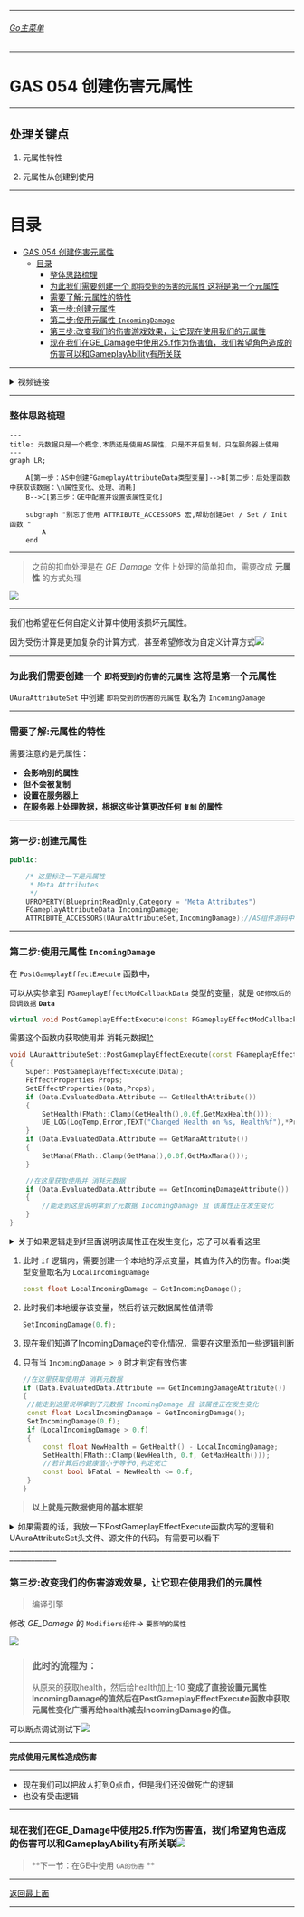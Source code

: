 ___________________________________________________________________________________________
###### [Go主菜单](../MainMenu.md)
___________________________________________________________________________________________

# GAS 054 创建伤害元属性

___________________________________________________________________________________________

## 处理关键点

1. 元属性特性

2. 元属性从创建到使用


___________________________________________________________________________________________

# 目录


- [GAS 054 创建伤害元属性](#gas-054-创建伤害元属性)
	- [目录](#目录)
		- [整体思路梳理](#整体思路梳理)
		- [为此我们需要创建一个  `即将受到的伤害的元属性` 这将是第一个元属性](#为此我们需要创建一个--即将受到的伤害的元属性-这将是第一个元属性)
		- [需要了解:元属性的特性](#需要了解元属性的特性)
		- [第一步:创建元属性](#第一步创建元属性)
		- [第二步:使用元属性 `IncomingDamage`](#第二步使用元属性-incomingdamage)
		- [第三步:改变我们的伤害游戏效果，让它现在使用我们的元属性](#第三步改变我们的伤害游戏效果让它现在使用我们的元属性)
		- [现在我们在GE\_Damage中使用25.f作为伤害值，我们希望角色造成的伤害可以和GameplayAbility有所关联](#现在我们在ge_damage中使用25f作为伤害值我们希望角色造成的伤害可以和gameplayability有所关联)



___________________________________________________________________________________________

<details>
<summary>视频链接</summary>

[创建伤害元属性视频链接]([2. Damage Meta Attribute_哔哩哔哩_bilibili](https://www.bilibili.com/video/BV1JD421E7yC?p=131&vd_source=9e1e64122d802b4f7ab37bd325a89e6c))

</details>

___________________________________________________________________________________________

### 整体思路梳理

```mermaid
---
title: 元数据只是一个概念,本质还是使用AS属性，只是不开启复制，只在服务器上使用
---
graph LR;

	A[第一步：AS中创建FGameplayAttributeData类型变量]-->B[第二步：后处理函数中获取该数据：\n属性变化、处理、消耗]
	B-->C[第三步：GE中配置并设置该属性变化]
    
    subgraph "别忘了使用 ATTRIBUTE_ACCESSORS 宏,帮助创建Get / Set / Init 函数 "
        A
    end
```
___________________________________________________________________________________________

> 之前的扣血处理是在 *GE_Damage* 文件上处理的简单扣血，需要改成 **元属性** 的方式处理

![](https://github.com/liyunlong618/LiYunLongKnowledgeLibrary/blob/main/UECPP/Models/GAS/GAS_2_Aura/DetailContent/Image/GAS_054/1.png?raw=true)

___________________________________________________________________________________________

我们也希望在任何自定义计算中使用该损坏元属性。

因为受伤计算是更加复杂的计算方式，甚至希望修改为自定义计算方式![](https://github.com/liyunlong618/LiYunLongKnowledgeLibrary/blob/main/UECPP/Models/GAS/GAS_2_Aura/DetailContent/Image/GAS_054/2.png?raw=true)

___________________________________________________________________________________________

### 为此我们需要创建一个  `即将受到的伤害的元属性` 这将是第一个元属性

 `UAuraAttributeSet` 中创建 `即将受到的伤害的元属性` 取名为 `IncomingDamage` 

___________________________________________________________________________________________

### 需要了解:元属性的特性

需要注意的是元属性： 

- **会影响别的属性**
- **但不会被复制**
- **设置在服务器上**
- **在服务器上处理数据，根据这些计算更改任何 `复制` 的属性**

___________________________________________________________________________________________

### 第一步:创建元属性

```CPP
public:

	/* 这里标注一下是元属性
	 * Meta Attributes
	 */
	UPROPERTY(BlueprintReadOnly,Category = "Meta Attributes")
	FGameplayAttributeData IncomingDamage;
	ATTRIBUTE_ACCESSORS(UAuraAttributeSet,IncomingDamage);//AS组件源码中 帮助 Get / Set / Init 属性的宏
```
___________________________________________________________________________________________

### 第二步:使用元属性 `IncomingDamage` 

在 `PostGameplayEffectExecute` 函数中，

可以从实参拿到 `FGameplayEffectModCallbackData` 类型的变量，就是 `GE修改后的回调数据` **`Data`** 

```CPP
virtual void PostGameplayEffectExecute(const FGameplayEffectModCallbackData& Data) override;
```

需要这个函数内获取使用并 消耗元数据[1^]

```cpp
void UAuraAttributeSet::PostGameplayEffectExecute(const FGameplayEffectModCallbackData& Data)
{
	Super::PostGameplayEffectExecute(Data);
	FEffectProperties Props;
	SetEffectProperties(Data,Props);
	if (Data.EvaluatedData.Attribute == GetHealthAttribute())
	{
		SetHealth(FMath::Clamp(GetHealth(),0.0f,GetMaxHealth()));
		UE_LOG(LogTemp,Error,TEXT("Changed Health on %s, Health%f"),*Props.TargetAvatarActor->GetName(),GetHealth())
	}
	if (Data.EvaluatedData.Attribute == GetManaAttribute())
	{
		SetMana(FMath::Clamp(GetMana(),0.0f,GetMaxMana()));
	}

	//在这里获取使用并 消耗元数据
	if (Data.EvaluatedData.Attribute == GetIncomingDamageAttribute())
	{
		//能走到这里说明拿到了元数据 IncomingDamage 且 该属性正在发生变化
	}
}
```

<details>
<summary>关于如果逻辑走到if里面说明该属性正在发生变化，忘了可以看看这里</summary>

因为之前用在 `UOverlayWidgetController` 中，ASC组件绑定了只有属性变化时才会广播的委托!!!![](https://github.com/liyunlong618/LiYunLongKnowledgeLibrary/blob/main/UECPP/Models/GAS/GAS_2_Aura/DetailContent/Image/GAS_054/3.png?raw=true)

</details>

1. 此时 `if` 逻辑内，需要创建一个本地的浮点变量，其值为传入的伤害。float类型变量取名为 `LocalIncomingDamage` 

   ```CPP
   const float LocalIncomingDamage = GetIncomingDamage();
   ```

2. 此时我们本地缓存该变量，然后将该元数据属性值清零

   ```cpp
   SetIncomingDamage(0.f);
   ```

   [1^]:消耗元数据指的是：每次使用元数据过后，将该源数据清零。


3. 现在我们知道了IncomingDamage的变化情况，需要在这里添加一些逻辑判断

4. 只有当 `IncomingDamage > 0` 时才判定有效伤害

   ```CPP
   //在这里获取使用并 消耗元数据
   if (Data.EvaluatedData.Attribute == GetIncomingDamageAttribute())
   {
   	//能走到这里说明拿到了元数据 IncomingDamage 且 该属性正在发生变化
   	const float LocalIncomingDamage = GetIncomingDamage();
   	SetIncomingDamage(0.f);
   	if (LocalIncomingDamage > 0.f)
   	{
   		const float NewHealth = GetHealth() - LocalIncomingDamage;
   		SetHealth(FMath::Clamp(NewHealth, 0.f, GetMaxHealth()));
   		//若计算后的健康值小于等于0,判定死亡
   		const bool bFatal = NewHealth <= 0.f;
   	}
   }
   ```

> **以上就是元数据使用的基本框架**


<details>
<summary>如果需要的话，我放一下PostGameplayEffectExecute函数内写的逻辑和UAuraAttributeSet头文件、源文件的代码，有需要可以看下</summary>


+ `PostGameplayEffectExecute函数内逻辑`：
```cpp
void UAuraAttributeSet::PostGameplayEffectExecute(const FGameplayEffectModCallbackData& Data)
{
	Super::PostGameplayEffectExecute(Data);
	FEffectProperties Props;
	SetEffectProperties(Data,Props);
	if (Data.EvaluatedData.Attribute == GetHealthAttribute())
	{
		SetHealth(FMath::Clamp(GetHealth(),0.0f,GetMaxHealth()));
		UE_LOG(LogTemp,Error,TEXT("Changed Health on %s, Health%f"),*Props.TargetAvatarActor->GetName(),GetHealth())
	}
	if (Data.EvaluatedData.Attribute == GetManaAttribute())
	{
		SetMana(FMath::Clamp(GetMana(),0.0f,GetMaxMana()));
	}

	//在这里获取使用并 消耗元数据
	if (Data.EvaluatedData.Attribute == GetIncomingDamageAttribute())
	{
		//能走到这里说明拿到了元数据 IncomingDamage 且 该属性正在发生变化
		const float LocalIncomingDamage = GetIncomingDamage();
		SetIncomingDamage(0.f);
		if (LocalIncomingDamage > 0.f)
		{
			const float NewHealth = GetHealth() - LocalIncomingDamage;
			SetHealth(FMath::Clamp(NewHealth, 0.f, GetMaxHealth()));
			//若计算后的健康值小于等于0,判定死亡
			const bool bFatal = NewHealth <= 0.f;
		}
	}
}
```

+ `UAuraAttributeSet 头文件`：
```cpp
// Copyright belongs to Li Yunlong.

#pragma once

#include "CoreMinimal.h"
#include "AbilitySystemComponent.h"
#include "AttributeSet.h"
#include "AuraAttributeSet.generated.h"

//保存属性更改后，从PostGameplayEffectExecute函数的参数Data获得的，有用的信息
USTRUCT()
struct FEffectProperties
{
	GENERATED_BODY()
	
	FEffectProperties(): SourceASC(nullptr), SourceAvatarActor(nullptr), SourceController(nullptr),
	                     SourceCharacter(nullptr),
	                     TargetASC(nullptr),
	                     TargetAvatarActor(nullptr),
	                     TargetController(nullptr),
	                     TargetCharacter(nullptr)
	{
	}

	UPROPERTY()
	FGameplayEffectContextHandle EffectContextHandle;

	UPROPERTY()
	UAbilitySystemComponent* SourceASC;
	UPROPERTY()
	AActor* SourceAvatarActor;
	UPROPERTY()
	AController* SourceController;
	UPROPERTY()
	ACharacter* SourceCharacter;
	
	UPROPERTY()
	UAbilitySystemComponent* TargetASC;
	UPROPERTY()
	AActor* TargetAvatarActor;
	UPROPERTY()
	AController* TargetController;
	UPROPERTY()
	ACharacter* TargetCharacter;
};
/**
 * 
 */

//从AS组件源码中找到的帮助 Get / Set / Init 属性的宏
#define ATTRIBUTE_ACCESSORS(ClassName, PropertyName) \
	GAMEPLAYATTRIBUTE_PROPERTY_GETTER(ClassName, PropertyName) \
	GAMEPLAYATTRIBUTE_VALUE_GETTER(PropertyName) \
	GAMEPLAYATTRIBUTE_VALUE_SETTER(PropertyName) \
	GAMEPLAYATTRIBUTE_VALUE_INITTER(PropertyName)

UCLASS()
class AURA_API UAuraAttributeSet : public UAttributeSet
{
	GENERATED_BODY()

public:
	
	UAuraAttributeSet();
	
	//此函数规定了:	1.哪些参数同步 以及 2.同步的条件			此函数在UObject中 开启 属性复制(RepNotify)后 需要重写这个函数!
	virtual void GetLifetimeReplicatedProps(TArray<FLifetimeProperty>& OutLifetimeProps) const override;

	//重写基类的 预处理函数 在这里限制属性 最大最小值
	virtual void PreAttributeChange(const FGameplayAttribute& Attribute, float& NewValue) override;

	virtual void PostGameplayEffectExecute(const FGameplayEffectModCallbackData& Data) override;

	//绑定键值对 -> Tag/函数指针
	TMap<FGameplayTag,FGameplayAttribute(*)()> TagToAttributes;
	
	//主要属性
	UPROPERTY(BlueprintReadOnly, ReplicatedUsing = OnRep_Strength, Category="Primary|Attribute")
	FGameplayAttributeData Strength;
	ATTRIBUTE_ACCESSORS(UAuraAttributeSet,Strength);//AS组件源码中 帮助 Get / Set / Init 属性的宏
	UPROPERTY(BlueprintReadOnly, ReplicatedUsing = OnRep_Intelligence, Category="Primary|Attribute")
	FGameplayAttributeData Intelligence;
	ATTRIBUTE_ACCESSORS(UAuraAttributeSet,Intelligence);//AS组件源码中 帮助 Get / Set / Init 属性的宏
	UPROPERTY(BlueprintReadOnly, ReplicatedUsing = OnRep_Resilience, Category="Primary|Attribute")
	FGameplayAttributeData Resilience;
	ATTRIBUTE_ACCESSORS(UAuraAttributeSet,Resilience);//AS组件源码中 帮助 Get / Set / Init 属性的宏
	UPROPERTY(BlueprintReadOnly, ReplicatedUsing = OnRep_Vigor, Category="Primary|Attribute")
	FGameplayAttributeData Vigor;
	ATTRIBUTE_ACCESSORS(UAuraAttributeSet,Vigor);//AS组件源码中 帮助 Get / Set / Init 属性的宏
	//次要属性
	UPROPERTY(BlueprintReadOnly, ReplicatedUsing = OnRep_Armor, Category="Secondary|Attribute")
	FGameplayAttributeData Armor;
	ATTRIBUTE_ACCESSORS(UAuraAttributeSet,Armor);//AS组件源码中 帮助 Get / Set / Init 属性的宏
	UPROPERTY(BlueprintReadOnly, ReplicatedUsing = OnRep_ArmorPenetration, Category="Secondary|Attribute")
	FGameplayAttributeData ArmorPenetration;
	ATTRIBUTE_ACCESSORS(UAuraAttributeSet,ArmorPenetration);//AS组件源码中 帮助 Get / Set / Init 属性的宏
	UPROPERTY(BlueprintReadOnly, ReplicatedUsing = OnRep_BlockChance, Category="Secondary|Attribute")
	FGameplayAttributeData BlockChance;
	ATTRIBUTE_ACCESSORS(UAuraAttributeSet,BlockChance);//AS组件源码中 帮助 Get / Set / Init 属性的宏
	UPROPERTY(BlueprintReadOnly, ReplicatedUsing = OnRep_CriticalHitChance, Category="Secondary|Attribute")
	FGameplayAttributeData CriticalHitChance;
	ATTRIBUTE_ACCESSORS(UAuraAttributeSet,CriticalHitChance);//AS组件源码中 帮助 Get / Set / Init 属性的宏
	UPROPERTY(BlueprintReadOnly, ReplicatedUsing = OnRep_CriticalHitDamage, Category="Secondary|Attribute")
	FGameplayAttributeData CriticalHitDamage;
	ATTRIBUTE_ACCESSORS(UAuraAttributeSet,CriticalHitDamage);//AS组件源码中 帮助 Get / Set / Init 属性的宏
	UPROPERTY(BlueprintReadOnly, ReplicatedUsing = OnRep_CriticalHitResistance, Category="Secondary|Attribute")
	FGameplayAttributeData CriticalHitResistance;
	ATTRIBUTE_ACCESSORS(UAuraAttributeSet,CriticalHitResistance);//AS组件源码中 帮助 Get / Set / Init 属性的宏
	UPROPERTY(BlueprintReadOnly, ReplicatedUsing = OnRep_HealthRegeneration, Category="Secondary|Attribute")
	FGameplayAttributeData HealthRegeneration;
	ATTRIBUTE_ACCESSORS(UAuraAttributeSet,HealthRegeneration);//AS组件源码中 帮助 Get / Set / Init 属性的宏
	UPROPERTY(BlueprintReadOnly, ReplicatedUsing = OnRep_ManaRegeneration, Category="Secondary|Attribute")
	FGameplayAttributeData ManaRegeneration;
	ATTRIBUTE_ACCESSORS(UAuraAttributeSet,ManaRegeneration);//AS组件源码中 帮助 Get / Set / Init 属性的宏
	UPROPERTY(BlueprintReadOnly, ReplicatedUsing = OnRep_MaxHealth, Category="Secondary|Attribute")
	FGameplayAttributeData MaxHealth;
	ATTRIBUTE_ACCESSORS(UAuraAttributeSet,MaxHealth);//AS组件源码中 帮助 Get / Set / Init 属性的宏
	UPROPERTY(BlueprintReadOnly, ReplicatedUsing = OnRep_MaxMana, Category="Secondary|Attribute")
	FGameplayAttributeData MaxMana;
	ATTRIBUTE_ACCESSORS(UAuraAttributeSet,MaxMana);//AS组件源码中 帮助 Get / Set / Init 属性的宏

	
	//ReplicatedUsing = OnRep_Health  :当前属性 Health 发生变化时 自动调用 OnRep_Health 这个函数
	UPROPERTY(BlueprintReadOnly, ReplicatedUsing = OnRep_Health, Category="Vita|Attribute")
	FGameplayAttributeData Health;
	ATTRIBUTE_ACCESSORS(UAuraAttributeSet,Health);//AS组件源码中 帮助 Get / Set / Init 属性的宏
	UPROPERTY(BlueprintReadOnly, ReplicatedUsing = OnRep_Mana, Category="Vita|Attribute")
	FGameplayAttributeData Mana;
	ATTRIBUTE_ACCESSORS(UAuraAttributeSet,Mana);//AS组件源码中 帮助 Get / Set / Init 属性的宏

	/*
	 * Meta Attributes
	 */
	UPROPERTY(BlueprintReadOnly,Category = "Meta Attributes")
	FGameplayAttributeData IncomingDamage;
	ATTRIBUTE_ACCESSORS(UAuraAttributeSet,IncomingDamage);//AS组件源码中 帮助 Get / Set / Init 属性的宏
	
	//在每个回调函数中 需要做 网络同步 相关的事
	UFUNCTION()
	void OnRep_Health(const FGameplayAttributeData& OldHealth);
	UFUNCTION()
	void OnRep_Mana(const FGameplayAttributeData& OldMana);

	//~~~Begin~~~ 属性复制 回调
	//主要属性 
	UFUNCTION()
	void OnRep_Strength(const FGameplayAttributeData& OldStrength);
	UFUNCTION()
	void OnRep_Intelligence(const FGameplayAttributeData& OldIntelligence);
	UFUNCTION()
	void OnRep_Resilience(const FGameplayAttributeData& OldResilience);
	UFUNCTION()
	void OnRep_Vigor(const FGameplayAttributeData& OldVigor);
	//次要属性
	UFUNCTION()
	void OnRep_Armor(const FGameplayAttributeData& OldArmor);
	UFUNCTION()
	void OnRep_ArmorPenetration(const FGameplayAttributeData& OldArmorPenetration);
	UFUNCTION()
	void OnRep_BlockChance(const FGameplayAttributeData& OldBlockChance);
	UFUNCTION()
	void OnRep_CriticalHitChance(const FGameplayAttributeData& OldCriticalHitChance);
	UFUNCTION()
	void OnRep_CriticalHitDamage(const FGameplayAttributeData& OldCriticalHitDamage);
	UFUNCTION()
	void OnRep_CriticalHitResistance(const FGameplayAttributeData& OldCriticalHitResistance);
	UFUNCTION()
	void OnRep_HealthRegeneration(const FGameplayAttributeData& OldHealthRegeneration);
	UFUNCTION()
	void OnRep_ManaRegeneration(const FGameplayAttributeData& OldManaRegeneration);
	UFUNCTION()
	void OnRep_MaxHealth(const FGameplayAttributeData& OldMaxHealth);
	UFUNCTION()
	void OnRep_MaxMana(const FGameplayAttributeData& OldMaxMana);
	//~~~End~~~ 属性复制 回调
private:
	
	//自建函数 保存数据到结构体
	void SetEffectProperties(const FGameplayEffectModCallbackData& Data,FEffectProperties& Props) const;
};

```

+ `UAuraAttributeSet 源文件`：
```cpp
// Copyright belongs to Li Yunlong.


#include "AbilitySystem/AuraAttributeSet.h"

#include "AbilitySystemBlueprintLibrary.h"
#include "AbilitySystemComponent.h"
#include "AuraGameplayTags.h"
#include "GameplayEffectExtension.h"
#include "GameFramework/Character.h"
#include "Net/UnrealNetwork.h"

DECLARE_LOG_CATEGORY_CLASS(UELOG_UAuraAttributeSet,Log,Error);

UAuraAttributeSet::UAuraAttributeSet()
{
	const FAuraGameplayTags& Tags = FAuraGameplayTags::Get();
	//主要属性
	TagToAttributes.Add(Tags.Attributes_Primary_Intelligence, GetIntelligenceAttribute);
	TagToAttributes.Add(Tags.Attributes_Primary_Strength, GetStrengthAttribute);
	TagToAttributes.Add(Tags.Attributes_Primary_Resilience, GetResilienceAttribute);
	TagToAttributes.Add(Tags.Attributes_Primary_Vigor, GetVigorAttribute);
	//次要属性
	TagToAttributes.Add(Tags.Attributes_Secondary_Armor, GetArmorAttribute);
	TagToAttributes.Add(Tags.Attributes_Secondary_ArmorPenetration, GetArmorPenetrationAttribute);
	TagToAttributes.Add(Tags.Attributes_Secondary_BlockChance, GetBlockChanceAttribute);
	TagToAttributes.Add(Tags.Attributes_Secondary_CriticalHitChance, GetCriticalHitChanceAttribute);
	TagToAttributes.Add(Tags.Attributes_Secondary_CriticalHitDamage, GetCriticalHitDamageAttribute);
	TagToAttributes.Add(Tags.Attributes_Secondary_CriticalHitResistance, GetCriticalHitResistanceAttribute);
	TagToAttributes.Add(Tags.Attributes_Secondary_HealthRegeneration, GetHealthRegenerationAttribute);
	TagToAttributes.Add(Tags.Attributes_Secondary_ManaRegeneration, GetManaRegenerationAttribute);
	TagToAttributes.Add(Tags.Attributes_Secondary_MaxHP, GetMaxHealthAttribute);
	TagToAttributes.Add(Tags.Attributes_Secondary_MaxMP, GetMaxManaAttribute);
}

void UAuraAttributeSet::GetLifetimeReplicatedProps(TArray<FLifetimeProperty>& OutLifetimeProps) const
{
	Super::GetLifetimeReplicatedProps(OutLifetimeProps);
	//此函数在UnrealNetwork.cpp中 需要提供的参数(哪个类中,哪个参数,同步条件,什么时候同步数据)
	//主要属性
	DOREPLIFETIME_CONDITION_NOTIFY(UAuraAttributeSet,Strength,COND_None,REPNOTIFY_Always);
	DOREPLIFETIME_CONDITION_NOTIFY(UAuraAttributeSet,Intelligence,COND_None,REPNOTIFY_Always);
	DOREPLIFETIME_CONDITION_NOTIFY(UAuraAttributeSet,Resilience,COND_None,REPNOTIFY_Always);
	DOREPLIFETIME_CONDITION_NOTIFY(UAuraAttributeSet,Vigor,COND_None,REPNOTIFY_Always);
	//次要属性
	DOREPLIFETIME_CONDITION_NOTIFY(UAuraAttributeSet,Armor,COND_None,REPNOTIFY_Always);
	DOREPLIFETIME_CONDITION_NOTIFY(UAuraAttributeSet,ArmorPenetration,COND_None,REPNOTIFY_Always);
	DOREPLIFETIME_CONDITION_NOTIFY(UAuraAttributeSet,BlockChance,COND_None,REPNOTIFY_Always);
	DOREPLIFETIME_CONDITION_NOTIFY(UAuraAttributeSet,CriticalHitChance,COND_None,REPNOTIFY_Always);
	DOREPLIFETIME_CONDITION_NOTIFY(UAuraAttributeSet,CriticalHitDamage,COND_None,REPNOTIFY_Always);
	DOREPLIFETIME_CONDITION_NOTIFY(UAuraAttributeSet,CriticalHitResistance,COND_None,REPNOTIFY_Always);
	DOREPLIFETIME_CONDITION_NOTIFY(UAuraAttributeSet,HealthRegeneration,COND_None,REPNOTIFY_Always);
	DOREPLIFETIME_CONDITION_NOTIFY(UAuraAttributeSet,ManaRegeneration,COND_None,REPNOTIFY_Always);
	DOREPLIFETIME_CONDITION_NOTIFY(UAuraAttributeSet,MaxHealth,COND_None,REPNOTIFY_Always);
	DOREPLIFETIME_CONDITION_NOTIFY(UAuraAttributeSet,MaxMana,COND_None,REPNOTIFY_Always);
	
	
	DOREPLIFETIME_CONDITION_NOTIFY(UAuraAttributeSet,Health,COND_None,REPNOTIFY_Always);
	DOREPLIFETIME_CONDITION_NOTIFY(UAuraAttributeSet,Mana,COND_None,REPNOTIFY_Always);
	
}

void UAuraAttributeSet::PreAttributeChange(const FGameplayAttribute& Attribute, float& NewValue)
{
	Super::PreAttributeChange(Attribute, NewValue);
	
	if (Attribute == GetHealthAttribute())
	{
		NewValue = FMath::Clamp(NewValue,0.0f,GetMaxHealth());
	}
	
	if (Attribute == GetManaAttribute())
	{
		NewValue = FMath::Clamp(NewValue,0.0f,GetMaxMana());
	}
}

void UAuraAttributeSet::PostGameplayEffectExecute(const FGameplayEffectModCallbackData& Data)
{
	Super::PostGameplayEffectExecute(Data);
	FEffectProperties Props;
	SetEffectProperties(Data,Props);
	if (Data.EvaluatedData.Attribute == GetHealthAttribute())
	{
		SetHealth(FMath::Clamp(GetHealth(),0.0f,GetMaxHealth()));
		UE_LOG(LogTemp,Error,TEXT("Changed Health on %s, Health%f"),*Props.TargetAvatarActor->GetName(),GetHealth())
	}
	if (Data.EvaluatedData.Attribute == GetManaAttribute())
	{
		SetMana(FMath::Clamp(GetMana(),0.0f,GetMaxMana()));
	}

	//在这里获取使用并 消耗元数据
	if (Data.EvaluatedData.Attribute == GetIncomingDamageAttribute())
	{
		//能走到这里说明拿到了元数据 IncomingDamage 且 该属性正在发生变化
		const float LocalIncomingDamage = GetIncomingDamage();
		SetIncomingDamage(0.f);
		if (LocalIncomingDamage > 0.f)
		{
			const float NewHealth = GetHealth() - LocalIncomingDamage;
			SetHealth(FMath::Clamp(NewHealth, 0.f, GetMaxHealth()));
			//若计算后的健康值小于等于0,判定死亡
			const bool bFatal = NewHealth <= 0.f;
		}
	}
}


void UAuraAttributeSet::SetEffectProperties(const FGameplayEffectModCallbackData& Data, FEffectProperties& Props) const
{
	//Data.EffectSpec 通过这个拿到 FGameplayEffectSpec
	//Data.EffectSpec.GetContext()通过这个拿到 FGameplayEffectContextHandle(GE上下文句柄)
	Props.EffectContextHandle = Data.EffectSpec.GetContext();
	//通过上下文句柄 使用API:GetOriginalInstigatorAbilitySystemComponent 拿到Instigator的ASC组件
	Props.SourceASC = Props.EffectContextHandle.GetOriginalInstigatorAbilitySystemComponent();
	
	//如果 ASC组件/AbilityActorInfo/AvatarActor不为空
	if (IsValid(Props.SourceASC) && Props.SourceASC->AbilityActorInfo.IsValid() && Props.SourceASC->AbilityActorInfo.Get()->AvatarActor.IsValid())
	{
		//拿到ASC的来源Actor
		Props.SourceAvatarActor = Props.SourceASC->AbilityActorInfo.Get()->AvatarActor.Get();
		//拿到ASC的来源Actor的 Controller
		Props.SourceController = Props.SourceASC->AbilityActorInfo.Get()->PlayerController.Get();
		//如果有 ASC的来源Actor 却没有 Controller
		if (Props.SourceAvatarActor && !Props.SourceController)
		{
			if (const APawn* Pawn = Cast<APawn>(Props.SourceAvatarActor))
			{
				//使用ASC的来源Actor的Controller给变量SourceController赋值
				Props.SourceController = Pawn->GetController();
			}
		}
		if (Props.SourceController)
		{
			//拿到SourceController控制的 角色
			Props.SourceCharacter = Cast<ACharacter>(Props.SourceController->GetPawn());
			//UE_LOG(UELOG_UAuraAttributeSet,Log,TEXT("Props.SourceCharacter : %s"),*Props.SourceCharacter->GetName());
		}
		//UE_LOG(UELOG_UAuraAttributeSet,Log,TEXT("Props.SourceAvatarActor : %s"),*Props.SourceAvatarActor->GetName());
		//UE_LOG(UELOG_UAuraAttributeSet,Log,TEXT("Props.SourceController : %s"),*Props.SourceController->GetName());
		//UE_LOG(UELOG_UAuraAttributeSet,Log,TEXT("Props.SourceASC : %s"),*Props.SourceASC->GetName());
	}
	if (IsValid(&Data.Target) && Data.Target.AbilityActorInfo.IsValid() && Data.Target.AbilityActorInfo.Get()->AvatarActor.IsValid())
	{
		//拿到Target的 Actor /Controller/Character /ASC
		Props.TargetAvatarActor = Data.Target.AbilityActorInfo.Get()->AvatarActor.Get();
		Props.TargetController = Data.Target.AbilityActorInfo.Get()->PlayerController.Get();
		Props.TargetCharacter = Cast<ACharacter>(Props.TargetAvatarActor);
		Props.TargetASC = UAbilitySystemBlueprintLibrary::GetAbilitySystemComponent(Props.TargetAvatarActor);
	}
}

void UAuraAttributeSet::OnRep_Strength(const FGameplayAttributeData& OldStrength)
{
	GAMEPLAYATTRIBUTE_REPNOTIFY(UAuraAttributeSet,Strength,OldStrength);
}

void UAuraAttributeSet::OnRep_Intelligence(const FGameplayAttributeData& OldIntelligence)
{
	GAMEPLAYATTRIBUTE_REPNOTIFY(UAuraAttributeSet,Intelligence,OldIntelligence);
}

void UAuraAttributeSet::OnRep_Resilience(const FGameplayAttributeData& OldResilience)
{
	GAMEPLAYATTRIBUTE_REPNOTIFY(UAuraAttributeSet,Resilience,OldResilience);
}

void UAuraAttributeSet::OnRep_Vigor(const FGameplayAttributeData& OldVigor)
{
	GAMEPLAYATTRIBUTE_REPNOTIFY(UAuraAttributeSet,Vigor,OldVigor);
}

void UAuraAttributeSet::OnRep_Armor(const FGameplayAttributeData& OldArmor)
{
	GAMEPLAYATTRIBUTE_REPNOTIFY(UAuraAttributeSet,Armor,OldArmor);
}

void UAuraAttributeSet::OnRep_ArmorPenetration(const FGameplayAttributeData& OldArmorPenetration)
{
	GAMEPLAYATTRIBUTE_REPNOTIFY(UAuraAttributeSet,ArmorPenetration,OldArmorPenetration);
}

void UAuraAttributeSet::OnRep_BlockChance(const FGameplayAttributeData& OldBlockChance)
{
	GAMEPLAYATTRIBUTE_REPNOTIFY(UAuraAttributeSet,BlockChance,OldBlockChance);
}

void UAuraAttributeSet::OnRep_CriticalHitChance(const FGameplayAttributeData& OldCriticalHitChance)
{
	GAMEPLAYATTRIBUTE_REPNOTIFY(UAuraAttributeSet,CriticalHitChance,OldCriticalHitChance);
}

void UAuraAttributeSet::OnRep_CriticalHitDamage(const FGameplayAttributeData& OldCriticalHitDamage)
{
	GAMEPLAYATTRIBUTE_REPNOTIFY(UAuraAttributeSet,CriticalHitDamage,OldCriticalHitDamage);
}

void UAuraAttributeSet::OnRep_CriticalHitResistance(const FGameplayAttributeData& OldCriticalHitResistance)
{
	GAMEPLAYATTRIBUTE_REPNOTIFY(UAuraAttributeSet,CriticalHitResistance,OldCriticalHitResistance);
}

void UAuraAttributeSet::OnRep_HealthRegeneration(const FGameplayAttributeData& OldHealthRegeneration)
{
	GAMEPLAYATTRIBUTE_REPNOTIFY(UAuraAttributeSet,HealthRegeneration,OldHealthRegeneration);
}

void UAuraAttributeSet::OnRep_ManaRegeneration(const FGameplayAttributeData& OldManaRegeneration)
{
	GAMEPLAYATTRIBUTE_REPNOTIFY(UAuraAttributeSet,ManaRegeneration,OldManaRegeneration);
}

void UAuraAttributeSet::OnRep_MaxHealth(const FGameplayAttributeData& OldMaxHealth)
{
	GAMEPLAYATTRIBUTE_REPNOTIFY(UAuraAttributeSet,MaxHealth,OldMaxHealth);
}

void UAuraAttributeSet::OnRep_MaxMana(const FGameplayAttributeData& OldMaxMana)
{
	GAMEPLAYATTRIBUTE_REPNOTIFY(UAuraAttributeSet,MaxMana,OldMaxMana);
}

void UAuraAttributeSet::OnRep_Health(const FGameplayAttributeData& OldHealth)
{
	//此函数在 ASC组件中 但是可以在AS组件中找到使用方法
	GAMEPLAYATTRIBUTE_REPNOTIFY(UAuraAttributeSet,Health,OldHealth);
}

void UAuraAttributeSet::OnRep_Mana(const FGameplayAttributeData& OldMana)
{
	GAMEPLAYATTRIBUTE_REPNOTIFY(UAuraAttributeSet,Mana,OldMana);
}


```

</details>
___________________________________________________________________________________________

### 第三步:改变我们的伤害游戏效果，让它现在使用我们的元属性

> 编译引擎

修改 *GE_Damage* 的 `Modifiers组件`-> `要影响的属性` 


![](https://github.com/liyunlong618/LiYunLongKnowledgeLibrary/blob/main/UECPP/Models/GAS/GAS_2_Aura/DetailContent/Image/GAS_054/4.png?raw=true)

> ### 此时的流程为：
>
> 从原来的获取health，然后给health加上-10
> **变成了直接设置元属性IncomingDamage的值然后在PostGameplayEffectExecute函数中获取元属性变化广播再给health减去IncomingDamage的值。**

可以断点调试测试下![](https://github.com/liyunlong618/LiYunLongKnowledgeLibrary/blob/main/UECPP/Models/GAS/GAS_2_Aura/DetailContent/Image/GAS_054/5.gif?raw=true)

___________________________________________________________________________________________

**完成使用元属性造成伤害**

___________________________________________________________________________________________

- 现在我们可以把敌人打到0点血，但是我们还没做死亡的逻辑
- 也没有受击逻辑

___________________________________________________________________________________________

### 现在我们在GE_Damage中使用25.f作为伤害值，我们希望角色造成的伤害可以和GameplayAbility有所关联![](https://github.com/liyunlong618/LiYunLongKnowledgeLibrary/blob/main/UECPP/Models/GAS/GAS_2_Aura/DetailContent/Image/GAS_054/6.png?raw=true)

>**下一节：在GE中使用 `GA的伤害` **
___________________________________________________________________________________________

[返回最上面](#Go主菜单)

___________________________________________________________________________________________